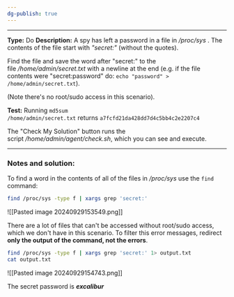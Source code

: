 ```yaml
---
dg-publish: true
---
```

---

**Type:** Do
**Description:** A spy has left a password in a file in _/proc/sys_ . The contents of the file start with _"secret:"_ (without the quotes).  
  
Find the file and save the word after "secret:" to the file _/home/admin/secret.txt_ with a newline at the end (e.g. if the file contents were "secret:password" do: `echo "password" > /home/admin/secret.txt`).  
  
(Note there's no root/sudo access in this scenario).

**Test:** Running `md5sum /home/admin/secret.txt` returns `a7fcfd21da428dd7d4c5bb4c2e2207c4`  
  
The "Check My Solution" button runs the script _/home/admin/agent/check.sh_, which you can see and execute.

---
### Notes and solution:
To find a word in the contents of all of the files in _/proc/sys_ use the `find` command:
``` bash
find /proc/sys -type f | xargs grep 'secret:'
```
![[Pasted image 20240929153549.png]]

There are a lot of files that can't be accessed without root/sudo access, which we don't have in this scenario. To filter this error messages, redirect **only the output of the command, not the errors**.

``` bash
find /proc/sys -type f | xargs grep 'secret:' 1> output.txt
cat output.txt
```

![[Pasted image 20240929154743.png]]

 The secret password is ___excalibur___